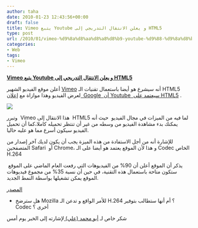 ```yaml
---
author: taha
date: 2010-01-23 12:43:56+00:00
draft: false
title: Vimeo يتبع Youtube و يعلن الانتقال التدريجي إلى HTML5
type: post
url: /2010/01/vimeo-%d9%8a%d8%aa%d8%a8%d8%b9-youtube-%d9%88-%d9%8a%d8%b9%d9%84%d9%86-%d8%a7%d9%84%d8%a7%d9%86%d8%aa%d9%82%d8%a7%d9%84-%d8%a7%d9%84%d8%aa%d8%af%d8%b1%d9%8a%d8%ac%d9%8a-%d8%a5%d9%84%d9%89-html5/
categories:
- Web
tags:
- Vimeo
---
```


[**Vimeo يتبع Youtube و يعلن الانتقال التدريجي إلى HTML5**](https://www.it-scoop.com/2010/01/vimeo-%d9%8a%d8%aa%d8%a8%d8%b9-youtube-%d9%88-%d9%8a%d8%b9%d9%84%d9%86-%d8%a7%d9%84%d8%a7%d9%86%d8%aa%d9%82%d8%a7%d9%84-%d8%a7%d9%84%d8%aa%d8%af%d8%b1%d9%8a%d8%ac%d9%8a-%d8%a5%d9%84%d9%89-html5/)


أعلن موقع الفيديو الشهير [Vimeo](http://www.vimeo.com) أنه سيشرع هو أيضا باستعمال  تقنيات الـ HTML5  لعرض الفيديو وهذا موازاة مع إ[علان  Google  أن Youtube  سيعتمد على  HTML5](https://www.it-scoop.com/2010/01/youtube-%d8%aa%d8%a8%d8%af%d8%a3-%d8%a7%d8%b3%d8%aa%d8%b9%d9%85%d8%a7%d9%84-%d8%a7%d9%84%d9%80-html5/) .


[![](https://www.it-scoop.com/wp-content/uploads/2010/01/html5playervimeo.jpg)
](https://www.it-scoop.com/2010/01/vimeo-%d9%8a%d8%aa%d8%a8%d8%b9-youtube-%d9%88-%d9%8a%d8%b9%d9%84%d9%86-%d8%a7%d9%84%d8%a7%d9%86%d8%aa%d9%82%d8%a7%d9%84-%d8%a7%d9%84%d8%aa%d8%af%d8%b1%d9%8a%d8%ac%d9%8a-%d8%a5%d9%84%d9%89-html5/https://www.it-scoop.com/2010/01/vimeo-%d9%8a%d8%aa%d8%a8%d8%b9-youtube-%d9%88-%d9%8a%d8%b9%d9%84%d9%86-%d8%a7%d9%84%d8%a7%d9%86%d8%aa%d9%82%d8%a7%d9%84-%d8%a7%d9%84%d8%aa%d8%af%d8%b1%d9%8a%d8%ac%d9%8a-%d8%a5%d9%84%d9%89-html5/)


وتبرر  Vimeo هذا الانتقال إلى  HTML5 لما فيه من الميزات في مجال الفيديو  حيث أنه  يمكنك بدء مشاهدة الفيديو من وسطه من غير أن تنتظر تحميله كاملا،كما أن  تحميل الفيديو سيكون أسرع مما هو عليه حاليا.

للإشارة أنه من أجل الاستفادة من هذه الميزة يجب أن يكون لديك آخر إصدار  من المتصفحين Safari  أو Chrome، و هذا لأن الموقع يعتمد هو أيضا على الـ Codec الخاص H.264

يذكر أن الموقع أعلن أن 90% من الفيديوهات التي رفعت العام الماضي على  الموقع  ستكون متاحة باستعمال هذه التقنية، في حين أن نسبة 35% من مجموع فيديوهات  الموقع يمكن تشغيلها بواسطة النمط الجديد.

[المصدر](http://www.pcmag.com/article2/0,2817,2358335,00.asp)

- هل سترضخ Mozilla للأمر الواقع و تدعن الـ H.264 ؟ أم أنها ستطالب بتوفير Codec أخرى ؟

شكر خاص لـ [أبو  محمد (علي) ](http://www.facebook.com/profile.php?ref=profile&id=1506799523)لإشارته إلى الخبر يوم أمس
